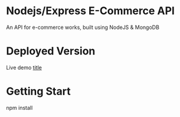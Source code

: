 # Nodejs/Express E-Commerce API

An API for e-commerce works, built using NodeJS & MongoDB

# Deployed Version

Live demo [title](https://e-shop-api-1ema.onrender.com)

# Getting Start

npm install
